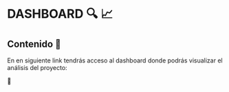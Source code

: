 # DASHBOARD :mag: :chart_with_upwards_trend:

## Contenido :dart:

En en siguiente link tendrás acceso al dashboard donde podrás visualizar el análisis del proyecto:

:link: 

